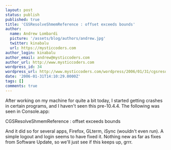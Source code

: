 ```yaml
---
layout: post
status: publish
published: true
title: 'CGSResolveShmemReference : offset exceeds bounds'
author:
  name: Andrew Lombardi
  picture: '/assets/blog/authors/andrew.jpg'
  twitter: kinabalu
  url: https://mysticcoders.com
author_login: kinabalu
author_email: andrew@mysticcoders.com
author_url: http://www.mysticcoders.com
wordpress_id: 34
wordpress_url: http://www.mysticcoders.com/wordpress/2006/01/31/cgsresolveshmemreference-offset-exceeds-bounds/
date: '2006-01-31T14:10:29.0000Z'
tags: []
comments: true
---
```

After working on my machine for quite a bit today, I started getting crashes in certain programs, and I haven't seen this pre-10.4.4.  The following was seen in Console.app:

CGSResolveShmemReference : offset exceeds bounds

And it did so for several apps, Firefox, GLterm, iSync (wouldn't even run).  A simple logout and login seems to have fixed it.  Nothing new as far as fixes from Software Update, so we'll just see if this keeps up, grrr.
